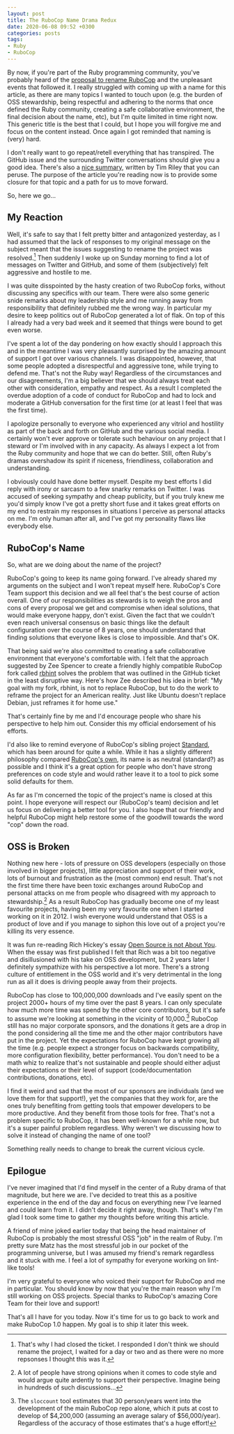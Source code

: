 ```yaml
---
layout: post
title: The RuboCop Name Drama Redux
date: 2020-06-08 09:52 +0300
categories: posts
tags:
- Ruby
- RuboCop
---
```


By now, if you're part of the Ruby programming community, you've probably heard
of the [proposal to rename
RuboCop](https://github.com/rubocop-hq/rubocop/issues/8091) and the unpleasant
events that followed it.  I really struggled with coming up with a name for this
article, as there are many topics I wanted to touch upon (e.g. the burden of OSS
stewardship, being respectful and adhering to the norms that once defined the
Ruby community, creating a safe collaborative environment, the final decision
about the name, etc), but I'm quite limited in time right now. This generic
title is the best that I could, but I hope you will forgive me and focus on the
content instead. Once again I got reminded that naming is (very) hard.

I don't really want to go repeat/retell everything that has transpired. The GitHub
issue and the surrounding Twitter conversations should give you a good
idea. There's also a [nice
summary](https://timriley.info/writing/2020/06/08/rubyists-we-must-do-better/),
written by Tim Riley that you can peruse.  The purpose of the article you're
reading now is to provide some closure for that topic and a path for us to move
forward.

So, here we go...

<!--more-->

## My Reaction

Well, it's safe to say that I felt pretty bitter and antagonized yesterday, as I
had assumed that the lack of responses to my original message on the subject
meant that the issues suggesting to rename the project was resolved.[^1] Then
suddenly I woke up on Sunday morning to find a lot of messages on Twitter and GitHub,
and some of them (subjectively) felt aggressive and hostile to me.

I was quite disspointed by the hasty creation of two RuboCop forks, without discussing any specifics with our team.
There were also some generic snide remarks about my leadership style and me running away from responsibility that
definitely rubbed me the wrong way. In particular my desire to keep politics out of RuboCop generated a lot of flak.
On top of this I already had a very bad week and it seemed that things were bound to get even worse.

I've spent a lot of the day pondering on how exactly should I approach this and
in the meantime I was very pleasantly surprised by the amazing amount of support
I got over various channels. I was disappointed, however, that some people
adopted a disrespectful and aggressive tone, while trying to defend me. That's
not the Ruby way! Regardless of the circumstances and our disagreements, I'm a
big believer that we should always treat each other with consideration, empathy
and respect. As a result I completed the overdue adoption of a code of conduct
for RuboCop and had to lock and moderate a GitHub conversation for the first time (or
at least I feel that was the first time).

I apologize personally to everyone who experienced any vitriol and hostility as
part of the back and forth on GitHub and the various social media. I certainly
won't ever approve or tolerate such behaviour on any project that I steward or
I'm involved with in any capacity. As always I expect a lot from the Ruby
community and hope that we can do better. Still, often Ruby's dramas overshadow
its spirit if niceness, friendliness, collaboration and understanding.

I obviously could have done better myself. Despite my best efforts I did reply
with irony or sarcasm to a few snarky remarks on Twitter.  I was accused of
seeking sympathy and cheap publicity, but if you truly knew me you'd simply
know I've got a pretty short fuse and it takes great efforts on my end to
restrain my responses in situations I perceive as personal attacks on me.
I'm only human after all, and I've got my personality flaws like everybody else.

## RuboCop's Name

So, what are we doing about the name of the project?

RuboCop's going to keep its name going forward. I've already shared my arguments
on the subject and I won't repeat myself here.  RuboCop's Core Team support this
decision and we all feel that's the best course of action overall. One of our
responsibilities as stewards is to weigh the pros and cons of every proposal we
get and compromise when ideal solutions, that would make everyone happy, don't
exist. Given the fact that we couldn't even reach universal consensus on basic
things like the default configuration over the course of 8 years, one should
understand that finding solutions that everyone likes is close to
impossible. And that's OK.

That being said we're also committed to creating a safe collaborative
environment that everyone's comfortable with.  I felt that the approach suggested by
Zee Spencer to create a friendly highly compatible RuboCop fork called
[rbhint](https://github.com/zspencer/rbhint) solves the problem that was
outlined in the GitHub ticket in the least disruptive way. Here's how Zee described his
idea in brief: "My goal with my fork, rbhint, is not to replace RuboCop, but to
do the work to reframe the project for an American reality. Just like Ubuntu
doesn't replace Debian, just reframes it for home use."

That's certainly fine by me and I'd encourage people who share his perspective to help him out.
Consider this my official endorsement of his efforts.

I'd also like to remind everyone of RuboCop's sibling project
[Standard](https://github.com/testdouble/standard), which has been around for
quite a while.  While it has a slightly different philosophy compared [RuboCop's
own](https://docs.rubocop.org/rubocop/index.html#philosophy), its name is as
neutral (standard?) as possible and I think it's a great option for people who
don't have strong preferences on code style and would rather leave it to a tool
to pick some solid defaults for them.

As far as I'm concerned the topic of the project's name is closed at this point.
I hope everyone will respect our (RuboCop's team) decision and let us focus on
delivering a better tool for you. I also hope that our friendly and helpful
RuboCop might help restore some of the goodwill towards the word "cop" down the
road.

## OSS is Broken

Nothing new here - lots of pressure on OSS developers (especially on those
involved in bigger projects), little appreciation and support of their work,
lots of burnout and frustration as the (most common) end result.  That's not
the first time there have been toxic exchanges around RuboCop and personal
attacks on me from people who disagreed with my approach to stewardship.[^2] As
a result RuboCop has gradually become one of my least favourite projects, having
been my very favourite one when I started working on it in 2012. I wish everyone
would understand that OSS is a product of love and if you manage to siphon this
love out of a project you're killing its very essence.

It was fun re-reading Rich Hickey's essay [Open Source is not About
You](https://gist.github.com/richhickey/1563cddea1002958f96e7ba9519972d9).  When
the essay was first published I felt that Rich was a bit too negative and
disillusioned with his take on OSS development, but 2 years later I definitely
sympathize with his perspective a lot more. There's a strong culture of entitlement in the OSS world
and it's very detrimental in the long run as all it does is driving people away from their projects.

RuboCop has close to 100,000,000 downloads and I've easily spent on the project
2000+ hours of my time over the past 8 years.  I can only speculate how much
more time was spend by the other core contributors, but it's safe to assume
we're looking at something in the vicinity of 10,000.[^3]  RuboCop still has no
major corporate sponsors, and the donations it gets are a drop in the pond
considering all the time me and the other major contributors have put in the
project. Yet the expectations for RuboCop have kept growing all the time
(e.g. people expect a stronger focus on backwards compatibility, more
configuration flexibility, better performance). You don't need to be a math whiz to realize
that's not sustainable and people should either adjust their expectations or
their level of support (code/documentation contributions, donations, etc).

I find it weird and sad that the most of our sponsors are individuals (and we
love them for that support!), yet the companies that they work for, are the ones
truly benefiting from getting tools that empower developers to be more
productive. And they benefit from those tools for free. That's not a problem
specific to RuboCop, it has been well-known for a while now, but it's a super
painful problem regardless. Why weren't we discussing how to solve it instead of
changing the name of one tool?

Something really needs to change to break the current vicious cycle.

## Epilogue

I've never imagined that I'd find myself in the center of a Ruby drama of that magnitude, but here we are.
I've decided to treat this as a positive experience in the end of the day and focus on everything
new I've learned and could learn from it. I didn't decide it right away, though. That's why
I'm glad I took some time to gather my thoughts before writing this article.

A friend of mine joked earlier today that being the head maintainer of RuboCop is probably the most stressful
OSS "job" in the realm of Ruby. I'm pretty sure Matz has the most stressful job in our pocket of the programming universe,
but I was amused my friend's remark regardless and it stuck with me. I feel a lot of sympathy for everyone working
on lint-like tools!

I'm very grateful to everyone who voiced their support for RuboCop and me in particular. You should know
by now that you're the main reason why I'm still working on OSS projects. Special thanks to RuboCop's amazing
Core Team for their love and support!

That's all I have for you today.
Now it's time for us to go back to work and make RuboCop 1.0 happen. My goal is to ship it later this week.

[^1]: That's why I had closed the ticket. I responded I don't think we should rename the project, I waited for a day or two and as there were no more repsonses I thought this was it.
[^2]: A lot of people have strong opinions when it comes to code style and would argue quite ardently to support their perspective. Imagine being in hundreds of such discussions...
[^3]: The `sloccount` tool estimates that 30 person/years went into the development of the main RuboCop repo alone, which it puts at cost to develop of $4,200,000 (assuming an average salary of $56,000/year). Regardless of the accuracy of those estimates that's a huge effort!
